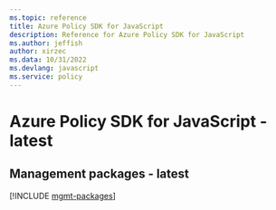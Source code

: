 ```yaml
---
ms.topic: reference
title: Azure Policy SDK for JavaScript
description: Reference for Azure Policy SDK for JavaScript
ms.author: jeffish
author: xirzec
ms.data: 10/31/2022
ms.devlang: javascript
ms.service: policy
---
```

# Azure Policy SDK for JavaScript - latest

## Management packages - latest
[!INCLUDE [mgmt-packages](policy-mgmt-index.md)]